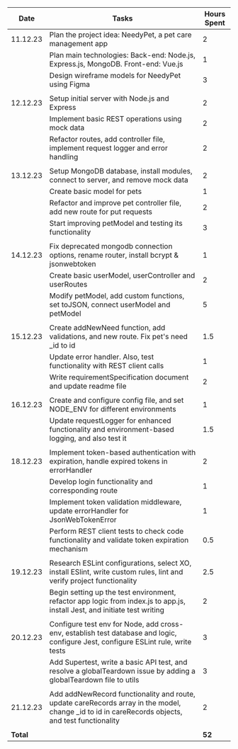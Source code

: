 | Date      | Tasks                                                                                                                                             | Hours Spent |
| --------- | ------------------------------------------------------------------------------------------------------------------------------------------------- | ----------- |
| 11.12.23  | Plan the project idea: NeedyPet, a pet care management app                                                                                        | 2           |
|           | Plan main technologies: Back-end: Node.js, Express.js, MongoDB. Front-end: Vue.js                                                                 | 1           |
|           | Design wireframe models for NeedyPet using Figma                                                                                                  | 3           |
|           |                                                                                                                                                   |             |
| 12.12.23  | Setup initial server with Node.js and Express                                                                                                     | 2           |
|           | Implement basic REST operations using mock data                                                                                                   | 2           |
|           | Refactor routes, add controller file, implement request logger and error handling                                                                 | 2           |
|           |                                                                                                                                                   |             |
| 13.12.23  | Setup MongoDB database, install modules, connect to server, and remove mock data                                                                  | 2           |
|           | Create basic model for pets                                                                                                                       | 1           |
|           | Refactor and improve pet controller file, add new route for put requests                                                                          | 2           |
|           | Start improving petModel and testing its functionality                                                                                            | 3           |
|           |                                                                                                                                                   |             |
| 14.12.23  | Fix deprecated mongodb connection options, rename router, install bcrypt & jsonwebtoken                                                           | 1           |
|           | Create basic userModel, userController and userRoutes                                                                                             | 2           |
|           | Modify petModel, add custom functions, set toJSON, connect userModel and petModel                                                                 | 5           |
|           |                                                                                                                                                   |             |
| 15.12.23  | Create addNewNeed function, add validations, and new route. Fix pet's need \_id to id                                                             | 1.5         |
|           | Update error handler. Also, test functionality with REST client calls                                                                             | 1           |
|           | Write requirementSpecification document and update readme file                                                                                    | 2           |
|           |                                                                                                                                                   |             |
| 16.12.23  | Create and configure config file, and set NODE_ENV for different environments                                                                     | 1           |
|           | Update requestLogger for enhanced functionality and environment-based logging, and also test it                                                   | 1.5         |
|           |                                                                                                                                                   |             |
| 18.12.23  | Implement token-based authentication with expiration, handle expired tokens in errorHandler                                                       | 2           |
|           | Develop login functionality and corresponding route                                                                                               | 1           |
|           | Implement token validation middleware, update errorHandler for JsonWebTokenError                                                                  | 1           |
|           | Perform REST client tests to check code functionality and validate token expiration mechanism                                                     | 0.5         |
|           |                                                                                                                                                   |             |
| 19.12.23  | Research ESLint configurations, select XO, install ESlint, write custom rules, lint and verify project functionality                              | 2.5         |
|           | Begin setting up the test environment, refactor app logic from index.js to app.js, install Jest, and initiate test writing                        | 2           |
|           |                                                                                                                                                   |             |
| 20.12.23  | Configure test env for Node, add cross-env, establish test database and logic, configure Jest, configure ESLint rule, write tests                 | 3           |
|           | Add Supertest, write a basic API test, and resolve a globalTeardown issue by adding a globalTeardown file to utils                                | 3           |
|           |                                                                                                                                                   |             |
| 21.12.23  | Add addNewRecord functionality and route, update careRecords array in the model, change \_id to id in careRecords objects, and test functionality | 2           |
|           |                                                                                                                                                   |             |
| **Total** |                                                                                                                                                   | **52**      |
